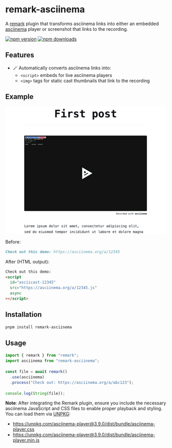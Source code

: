 # remark-asciinema

A [remark](https://github.com/remarkjs/remark) plugin that transforms asciinema links into either an embedded [asciinema](https://docs.asciinema.org/manual/player/) player or screenshot that links to the recording.

[![npm version](https://badge.fury.io/js/remark-asciinema.svg?icon=si%3Anpm)](https://badge.fury.io/js/remark-asciinema)
[![npm downloads](https://img.shields.io/npm/dw/remark-asciinema)](https://www.npmjs.com/package/remark-asciinema)

## Features

- 🪄 Automatically converts asciinema links into:
  - `<script>` embeds for live asciinema players
  - `<img>` tags for static cast thumbnails that link to the recording

## Example

![Example](./demo.gif)

Before:

```markdown
Check out this demo: https://asciinema.org/a/12345
```

After (HTML output):

```html
Check out this demo:
<script
  id="asciicast-12345"
  src="https://asciinema.org/a/12345.js"
  async
></script>
```

## Installation

```bash
pnpm install remark-asciinema
```

## Usage

```js
import { remark } from "remark";
import asciinema from "remark-asciinema";

const file = await remark()
  .use(asciinema)
  .process("Check out: https://asciinema.org/a/abc123");

console.log(String(file));
```

**Note**: After integrating the Remark plugin, ensure you include the necessary asciinema JavaScript and CSS files to enable proper playback and styling. You can load them via [UNPKG](https://unpkg.com/):

- https://unpkg.com/asciinema-player@3.9.0/dist/bundle/asciinema-player.css
- https://unpkg.com/asciinema-player@3.9.0/dist/bundle/asciinema-player.min.js
